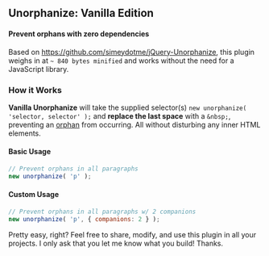 ## Unorphanize: Vanilla Edition

#### Prevent orphans with zero dependencies

Based on https://github.com/simeydotme/jQuery-Unorphanize, this plugin weighs in at `~ 840 bytes minified` and works without the need for a JavaScript library.

### How it Works

**Vanilla Unorphanize** will take the supplied selector(s) `new unorphanize( 'selector, selector' );` and **replace the last space** with a `&nbsp;`, preventing an [orphan](http://en.wikipedia.org/wiki/Widows_and_orphans) from occurring. All without disturbing any inner HTML elements.

#### Basic Usage

```js
// Prevent orphans in all paragraphs
new unorphanize( 'p' );
```
#### Custom Usage

```js
// Prevent orphans in all paragraphs w/ 2 companions
new unorphanize( 'p', { companions: 2 } );
```

Pretty easy, right? Feel free to share, modify, and use this plugin in all your projects. I only ask that you let me know what you build! Thanks.
